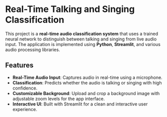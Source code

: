 

# Real-Time Talking and Singing Classification

This project is a **real-time audio classification system** that uses a trained neural network to distinguish between talking and singing from live audio input. The application is implemented using **Python**, **Streamlit**, and various audio processing libraries.

## Features

- **Real-Time Audio Input**: Captures audio in real-time using a microphone.
- **Classification**: Predicts whether the audio is talking or singing with high confidence.
- **Customizable Background**: Upload and crop a background image with adjustable zoom levels for the app interface.
- **Interactive UI**: Built with Streamlit for a clean and interactive user experience.
